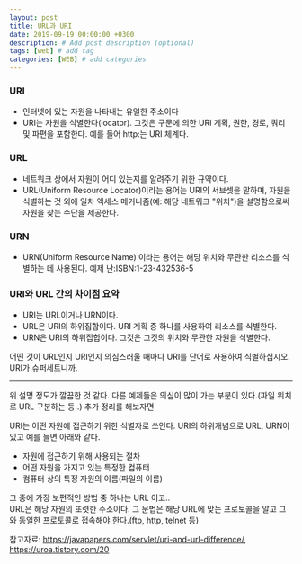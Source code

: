 ```yaml
---
layout: post
title: URL과 URI
date: 2019-09-19 00:00:00 +0300
description: # Add post description (optional)
tags: [web] # add tag
categories: [WEB] # add categories
---
```


### URI
- 인터넷에 있는 자원을 나타내는 유일한 주소이다
- URI는 자원을 식별한다(locator). 그것은 구문에 의한 URI 계획, 권한, 경로, 쿼리 및 파편을 포함한다. 예를 들어 http:는 URI 체계다.

### URL
- 네트워크 상에서 자원이 어디 있는지를 알려주기 위한 규약이다.
- URL(Uniform Resource Locator)이라는 용어는 URI의 서브셋을 말하며, 자원을 식별하는 것 외에 일차 액세스 메커니즘(예: 해당 네트워크 "위치")을 설명함으로써 자원을 찾는 수단을 제공한다.<br>

### URN
- URN(Uniform Resource Name) 이라는 용어는 해당 위치와 무관한 리소스를 식별하는 데 사용된다. 예제 난:ISBN:1-23-432536-5<br>

### URI와 URL 간의 차이점 요약

- URI는 URL이거나 URN이다.<br>
- URL은 URI의 하위집합이다. URI 계획 중 하나를 사용하여 리소스를 식별한다.<br>
- URN은 URI의 하위집합이다. 그것은 그것의 위치와 무관한 자원을 식별한다.<br>

어떤 것이 URL인지 URI인지 의심스러울 때마다 URI를 단어로 사용하여 식별하십시오. URI가 슈퍼세트니까.<br>

* * *

위 설명 정도가 깔끔한 것 같다. 다른 예제들은 의심이 많이 가는 부분이 있다.(파일 위치로 URL 구분하는 등..) 추가 정리를 해보자면

URI는 어떤 자원에 접근하기 위한 식별자로 쓰인다. URI의 하위개념으로 URL, URN이 있고 예를 들면 아래와 같다. 
- 자원에 접근하기 위해 사용되는 절차
- 어떤 자원을 가지고 있는 특정한 컴퓨터
- 컴퓨터 상의 특정 자원의 이름(파일의 이름)

그 중에 가장 보편적인 방법 중 하나는 URL 이고..<br>
URL은 해당 자원의 또렷한 주소이다. 그 문법은 해당 URL에 맞는 프로토콜을 알고 그와 동일한 프로토콜로 접속해야 한다.(ftp, http, telnet 등)<br>

참고자료:  https://javapapers.com/servlet/uri-and-url-difference/, https://uroa.tistory.com/20


